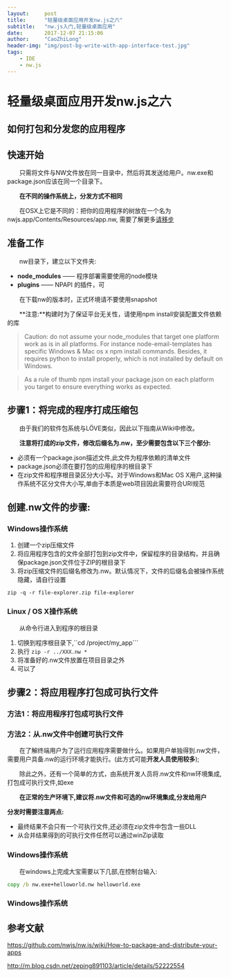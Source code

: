 ```yaml
---
layout:     post
title:      "轻量级桌面应用开发nw.js之六"
subtitle:   "nw.js入门,轻量级桌面应用"
date:       2017-12-07 21:15:06
author:     "CaoZhiLong"
header-img: "img/post-bg-write-with-app-interface-test.jpg"
tags:
    - IDE
    - nw.js
---
```


#  轻量级桌面应用开发nw.js之六 

## 如何打包和分发您的应用程序

## 快速开始

&emsp;&emsp;只需将文件与NW文件放在同一目录中，然后将其发送给用户。nw.exe和package.json应该在同一个目录下。

&emsp;&emsp;**在不同的操作系统上，分发方式不相同**

&emsp;&emsp;在OSX上它是不同的：把你的应用程序的树放在一个名为nwjs.app/Contents/Resources/app.nw, 需要了解更多[请移步](https://github.com/nwjs/nw.js/wiki/How-to-package-and-distribute-your-apps)


## 准备工作

&emsp;&emsp;nw目录下，建立以下文件夹:

- **node_modules** —— 程序部署需要使用的node模块
- **plugins** —— NPAPI 的插件，可

&emsp;&emsp;在下载nw的版本时，正式环境请不要使用snapshot



&emsp;&emsp;**注意:**构建时为了保证平台无关性，请使用npm install安装配置文件依赖的库

> Caution: do not assume your node_modules that target one platform work as is in all platforms. For instance node-email-templates has specific Windows & Mac os x npm install commands. Besides, it requires python to install properly, which is not installed by default on Windows.

> As a rule of thumb npm install your package.json on each platform you target to ensure everything works as expected.

## 步骤1：将完成的程序打成压缩包

&emsp;&emsp;由于我们的软件包系统与LÖVE类似，因此以下指南从Wiki中修改。

&emsp;&emsp;**注意将打成的zip文件，修改后缀名为.nw，至少需要包含以下三个部分:**

-  必须有一个package.json描述文件,此文件为程序依赖的清单文件
-  package.json必须在要打包的应用程序的根目录下
-  在zip文件和程序根目录区分大小写。对于Windows和Mac OS X用户,这种操作系统不区分文件大小写,单由于本质是web项目因此需要符合URI规范

## **创建.nw文件的步骤:**

### Windows操作系统

1. 创建一个zip压缩文件
2. 将应用程序包含的文件全部打包到zip文件中，保留程序的目录结构，并且确保package.json文件位于ZIP的根目录下
3. 将zip压缩文件的后缀名修改为.nw。默认情况下，文件的后缀名会被操作系统隐藏，请自行设置

```shell
zip -q -r file-explorer.zip file-explorer
```
### Linux / OS X操作系统

&emsp;&emsp;从命令行进入到程序的根目录

1. 切换到程序根目录下,``cd /project/my_app```
2. 执行 ```zip -r ../XXX.nw *```
3. 将准备好的.nw文件放置在项目目录之外
4. 可以了

## 步骤2：将应用程序打包成可执行文件


### 方法1：将应用程序打包成可执行文件

### 方法2：从.nw文件中创建可执行文件

&emsp;&emsp;在了解终端用户为了运行应用程序需要做什么。如果用户单独得到.nw文件，需要用户具备.nw的运行环境才能执行。(此方式可能**开发人员使用较多**);

&emsp;&emsp;除此之外，还有一个简单的方式，由系统开发人员将.nw文件和nw环境集成,打包成可执行文件,如exe

&emsp;&emsp;**在正常的生产环境下,建议将.nw文件和可选的nw环境集成,分发给用户**

**分发时需要注意两点:**

-  最终结果不会只有一个可执行文件,还必须在zip文件中包含一些DLL
-  从合并结果得到的可执行文件任然可以通过winZip读取

### Windows操作系统

&emsp;&emsp;在windows上完成大宝需要以下几部,在控制台输入:

```cmd
copy /b nw.exe+helloworld.nw helloworld.exe
```


### Windows操作系统



## 参考文献

https://github.com/nwjs/nw.js/wiki/How-to-package-and-distribute-your-apps

http://m.blog.csdn.net/zeping891103/article/details/52222554
